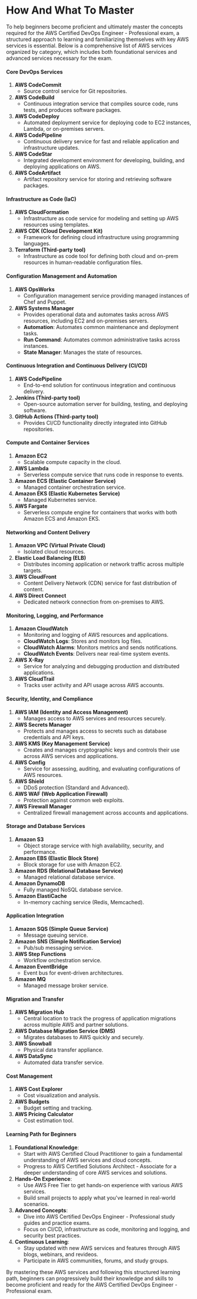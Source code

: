# How And What To Master

To help beginners become proficient and ultimately master the concepts required for the AWS Certified DevOps Engineer - Professional exam, a structured approach to learning and familiarizing themselves with key AWS services is essential. Below is a comprehensive list of AWS services organized by category, which includes both foundational services and advanced services necessary for the exam.

#### Core DevOps Services

1. **AWS CodeCommit**
   * Source control service for Git repositories.
2. **AWS CodeBuild**
   * Continuous integration service that compiles source code, runs tests, and produces software packages.
3. **AWS CodeDeploy**
   * Automated deployment service for deploying code to EC2 instances, Lambda, or on-premises servers.
4. **AWS CodePipeline**
   * Continuous delivery service for fast and reliable application and infrastructure updates.
5. **AWS CodeStar**
   * Integrated development environment for developing, building, and deploying applications on AWS.
6. **AWS CodeArtifact**
   * Artifact repository service for storing and retrieving software packages.

#### Infrastructure as Code (IaC)

1. **AWS CloudFormation**
   * Infrastructure as code service for modeling and setting up AWS resources using templates.
2. **AWS CDK (Cloud Development Kit)**
   * Framework for defining cloud infrastructure using programming languages.
3. **Terraform (Third-party tool)**
   * Infrastructure as code tool for defining both cloud and on-prem resources in human-readable configuration files.

#### Configuration Management and Automation

1. **AWS OpsWorks**
   * Configuration management service providing managed instances of Chef and Puppet.
2. **AWS Systems Manager**
   * Provides operational data and automates tasks across AWS resources, including EC2 and on-premises servers.
   * **Automation**: Automates common maintenance and deployment tasks.
   * **Run Command**: Automates common administrative tasks across instances.
   * **State Manager**: Manages the state of resources.

#### Continuous Integration and Continuous Delivery (CI/CD)

1. **AWS CodePipeline**
   * End-to-end solution for continuous integration and continuous delivery.
2. **Jenkins (Third-party tool)**
   * Open-source automation server for building, testing, and deploying software.
3. **GitHub Actions (Third-party tool)**
   * Provides CI/CD functionality directly integrated into GitHub repositories.

#### Compute and Container Services

1. **Amazon EC2**
   * Scalable compute capacity in the cloud.
2. **AWS Lambda**
   * Serverless compute service that runs code in response to events.
3. **Amazon ECS (Elastic Container Service)**
   * Managed container orchestration service.
4. **Amazon EKS (Elastic Kubernetes Service)**
   * Managed Kubernetes service.
5. **AWS Fargate**
   * Serverless compute engine for containers that works with both Amazon ECS and Amazon EKS.

#### Networking and Content Delivery

1. **Amazon VPC (Virtual Private Cloud)**
   * Isolated cloud resources.
2. **Elastic Load Balancing (ELB)**
   * Distributes incoming application or network traffic across multiple targets.
3. **AWS CloudFront**
   * Content Delivery Network (CDN) service for fast distribution of content.
4. **AWS Direct Connect**
   * Dedicated network connection from on-premises to AWS.

#### Monitoring, Logging, and Performance

1. **Amazon CloudWatch**
   * Monitoring and logging of AWS resources and applications.
   * **CloudWatch Logs**: Stores and monitors log files.
   * **CloudWatch Alarms**: Monitors metrics and sends notifications.
   * **CloudWatch Events**: Delivers near real-time system events.
2. **AWS X-Ray**
   * Service for analyzing and debugging production and distributed applications.
3. **AWS CloudTrail**
   * Tracks user activity and API usage across AWS accounts.

#### Security, Identity, and Compliance

1. **AWS IAM (Identity and Access Management)**
   * Manages access to AWS services and resources securely.
2. **AWS Secrets Manager**
   * Protects and manages access to secrets such as database credentials and API keys.
3. **AWS KMS (Key Management Service)**
   * Creates and manages cryptographic keys and controls their use across AWS services and applications.
4. **AWS Config**
   * Service for assessing, auditing, and evaluating configurations of AWS resources.
5. **AWS Shield**
   * DDoS protection (Standard and Advanced).
6. **AWS WAF (Web Application Firewall)**
   * Protection against common web exploits.
7. **AWS Firewall Manager**
   * Centralized firewall management across accounts and applications.

#### Storage and Database Services

1. **Amazon S3**
   * Object storage service with high availability, security, and performance.
2. **Amazon EBS (Elastic Block Store)**
   * Block storage for use with Amazon EC2.
3. **Amazon RDS (Relational Database Service)**
   * Managed relational database service.
4. **Amazon DynamoDB**
   * Fully managed NoSQL database service.
5. **Amazon ElastiCache**
   * In-memory caching service (Redis, Memcached).

#### Application Integration

1. **Amazon SQS (Simple Queue Service)**
   * Message queuing service.
2. **Amazon SNS (Simple Notification Service)**
   * Pub/sub messaging service.
3. **AWS Step Functions**
   * Workflow orchestration service.
4. **Amazon EventBridge**
   * Event bus for event-driven architectures.
5. **Amazon MQ**
   * Managed message broker service.

#### Migration and Transfer

1. **AWS Migration Hub**
   * Central location to track the progress of application migrations across multiple AWS and partner solutions.
2. **AWS Database Migration Service (DMS)**
   * Migrates databases to AWS quickly and securely.
3. **AWS Snowball**
   * Physical data transfer appliance.
4. **AWS DataSync**
   * Automated data transfer service.

#### Cost Management

1. **AWS Cost Explorer**
   * Cost visualization and analysis.
2. **AWS Budgets**
   * Budget setting and tracking.
3. **AWS Pricing Calculator**
   * Cost estimation tool.

#### Learning Path for Beginners

1. **Foundational Knowledge**:
   * Start with AWS Certified Cloud Practitioner to gain a fundamental understanding of AWS services and cloud concepts.
   * Progress to AWS Certified Solutions Architect - Associate for a deeper understanding of core AWS services and solutions.
2. **Hands-On Experience**:
   * Use AWS Free Tier to get hands-on experience with various AWS services.
   * Build small projects to apply what you've learned in real-world scenarios.
3. **Advanced Concepts**:
   * Dive into AWS Certified DevOps Engineer - Professional study guides and practice exams.
   * Focus on CI/CD, infrastructure as code, monitoring and logging, and security best practices.
4. **Continuous Learning**:
   * Stay updated with new AWS services and features through AWS blogs, webinars, and revideos.
   * Participate in AWS communities, forums, and study groups.

By mastering these AWS services and following this structured learning path, beginners can progressively build their knowledge and skills to become proficient and ready for the AWS Certified DevOps Engineer - Professional exam.
